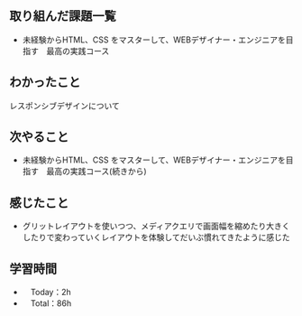 ## 取り組んだ課題一覧
- 未経験からHTML、CSS をマスターして、WEBデザイナー・エンジニアを目指す　最高の実践コース

## わかったこと
レスポンシブデザインについて

## 次やること
- 未経験からHTML、CSS をマスターして、WEBデザイナー・エンジニアを目指す　最高の実践コース(続きから)

## 感じたこと
- グリットレイアウトを使いつつ、メディアクエリで画面幅を縮めたり大きくしたりで変わっていくレイアウトを体験してだいぶ慣れてきたように感じた

## 学習時間
- 　Today：2h
- 　Total：86h
